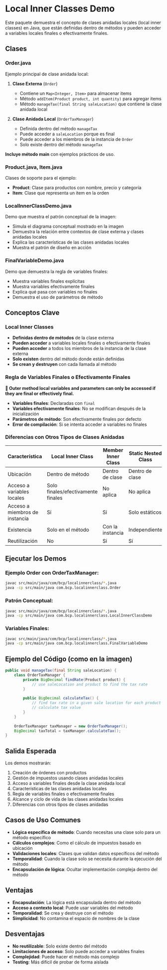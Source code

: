 # Local Inner Classes Demo

Este paquete demuestra el concepto de clases anidadas locales (local inner classes) en Java, que están definidas dentro de métodos y pueden acceder a variables locales finales o efectivamente finales.

## Clases

### Order.java
Ejemplo principal de clase anidada local:

1. **Clase Externa** (`Order`)
   - Contiene un `Map<Integer, Item>` para almacenar items
   - Método `addItem(Product product, int quantity)` para agregar items
   - Método `manageTax(final String saleLocation)` que contiene la clase anidada local

2. **Clase Anidada Local** (`OrderTaxManager`)
   - Definida dentro del método `manageTax`
   - Puede acceder a `saleLocation` porque es final
   - Puede acceder a los miembros de la instancia de `Order`
   - Solo existe dentro del método `manageTax`

**Incluye método main** con ejemplos prácticos de uso.

### Product.java, Item.java
Clases de soporte para el ejemplo:

- **Product**: Clase para productos con nombre, precio y categoría
- **Item**: Clase que representa un item en la orden

### LocalInnerClassDemo.java
Demo que muestra el patrón conceptual de la imagen:

- Simula el diagrama conceptual mostrado en la imagen
- Demuestra la relación entre contextos de clase externa y clases anidadas locales
- Explica las características de las clases anidadas locales
- Muestra el patrón de diseño en acción

### FinalVariableDemo.java
Demo que demuestra la regla de variables finales:

- Muestra variables finales explícitas
- Muestra variables efectivamente finales
- Explica qué pasa con variables no finales
- Demuestra el uso de parámetros de método

## Conceptos Clave

### Local Inner Classes
- **Definidas dentro de métodos** de la clase externa
- **Pueden acceder** a variables locales finales o efectivamente finales
- **Pueden acceder** a todos los miembros de la instancia de la clase externa
- **Solo existen** dentro del método donde están definidas
- **Se crean y destruyen** con cada llamada al método

### Regla de Variables Finales o Efectivamente Finales
**🔴 Outer method local variables and parameters can only be accessed if they are final or effectively final.**

- **Variables finales**: Declaradas con `final`
- **Variables efectivamente finales**: No se modifican después de la inicialización
- **Parámetros de método**: Son efectivamente finales por defecto
- **Error de compilación**: Si se intenta acceder a variables no finales

### Diferencias con Otros Tipos de Clases Anidadas
| Característica | Local Inner Class | Member Inner Class | Static Nested Class |
|----------------|------------------|-------------------|-------------------|
| Ubicación | Dentro de método | Dentro de clase | Dentro de clase |
| Acceso a variables locales | Solo finales/efectivamente finales | No aplica | No aplica |
| Acceso a miembros de instancia | Sí | Sí | Solo estáticos |
| Existencia | Solo en el método | Con la instancia | Independiente |
| Reutilización | No | Sí | Sí |

## Ejecutar los Demos

### Ejemplo Order con OrderTaxManager:
```bash
javac src/main/java/com/bcp/localinnerclass/*.java
java -cp src/main/java com.bcp.localinnerclass.Order
```

### Patrón Conceptual:
```bash
javac src/main/java/com/bcp/localinnerclass/*.java
java -cp src/main/java com.bcp.localinnerclass.LocalInnerClassDemo
```

### Variables Finales:
```bash
javac src/main/java/com/bcp/localinnerclass/*.java
java -cp src/main/java com.bcp.localinnerclass.FinalVariableDemo
```

## Ejemplo del Código (como en la imagen)

```java
public void manageTax(final String saleLocation) {
    class OrderTaxManager {
        private BigDecimal findRate(Product product) {
            // use saleLocation and product to find the tax rate
        }
        
        public BigDecimal calculateTax() {
            // find tax rate in a given sale location for each product
            // calculate tax value
        }
    }
    
    OrderTaxManager taxManager = new OrderTaxManager();
    BigDecimal taxTotal = taxManager.calculateTax();
}
```

## Salida Esperada

Los demos mostrarán:
1. Creación de órdenes con productos
2. Gestión de impuestos usando clases anidadas locales
3. Acceso a variables finales desde la clase anidada local
4. Características de las clases anidadas locales
5. Regla de variables finales o efectivamente finales
6. Alcance y ciclo de vida de las clases anidadas locales
7. Diferencias con otros tipos de clases anidadas

## Casos de Uso Comunes

- **Lógica específica de método**: Cuando necesitas una clase solo para un método específico
- **Cálculos complejos**: Como el cálculo de impuestos basado en ubicación
- **Validaciones locales**: Clases que validan datos específicos del método
- **Temporalidad**: Cuando la clase solo se necesita durante la ejecución del método
- **Encapsulación de lógica**: Ocultar implementación compleja dentro del método

## Ventajas

- **Encapsulación**: La lógica está encapsulada dentro del método
- **Acceso a contexto local**: Puede usar variables del método
- **Temporalidad**: Se crea y destruye con el método
- **Simplicidad**: No contamina el espacio de nombres de la clase

## Desventajas

- **No reutilizable**: Solo existe dentro del método
- **Limitaciones de acceso**: Solo puede acceder a variables finales
- **Complejidad**: Puede hacer el método más complejo
- **Testing**: Más difícil de probar de forma aislada 